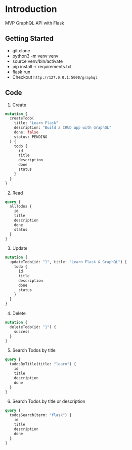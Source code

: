 # Introduction

MVP GraphQL API with Flask

## Getting Started

- git clone
- python3 -m venv venv
- source venv/bin/activate
- pip install -r requirements.txt
- flask run
- Checkout `http://127.0.0.1:5000/graphql`

## Code

1. Create

```graphql
mutation {
  createTodo(
    title: "Learn Flask"
    description: "Build a CRUD app with GraphQL"
    done: false
    status: PENDING
  ) {
    todo {
      id
      title
      description
      done
      status
    }
  }
}
```

2. Read

```graphql
query {
  allTodos {
    id
    title
    description
    done
    status
  }
}
```

3. Update

```graphql
mutation {
  updateTodo(id: "1", title: "Learn Flask & GraphQL") {
    todo {
      id
      title
      description
      done
      status
    }
  }
}
```

4. Delete

```graphql
mutation {
  deleteTodo(id: "1") {
    success
  }
}
```

5. Search Todos by title

```graphql
query {
  todosByTitle(title: "learn") {
    id
    title
    description
    done
  }
}
```

6. Search Todos by title or description

```graphql
query {
  todosSearch(term: "flask") {
    id
    title
    description
    done
  }
}
```
